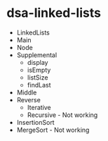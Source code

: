# dsa-linked-lists

- LinkedLists
- Main
- Node
- Supplemental
  - display
  - isEmpty
  - listSize
  - findLast
- Middle
- Reverse
  - Iterative
  - Recursive - Not working
- InsertionSort
- MergeSort - Not working
